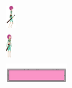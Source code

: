 ![garota-animada](https://github.com/guhen-axe/O-amor/blob/main/garota-andando.gif)


![oi](https://github.com/guhen-axe/O-amor/blob/main/garota-parada.gif)

![coisa](https://github.com/guhen-axe/O-amor/blob/main/hp.gif)